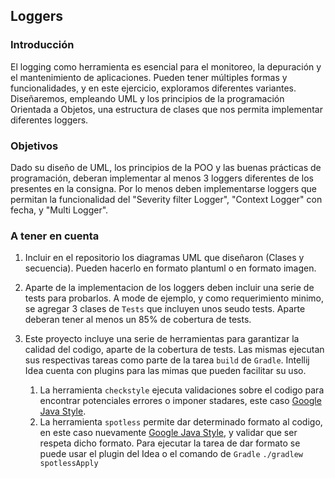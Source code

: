 ## Loggers

### Introducción

El logging como herramienta es esencial para el monitoreo, la depuración y el mantenimiento de aplicaciones. Pueden
tener múltiples formas y funcionalidades, y en este ejercicio, exploramos diferentes variantes. Diseñaremos, empleando
UML y los principios de la programación Orientada a Objetos, una estructura de clases que nos permita implementar
diferentes loggers.

### Objetivos

Dado su diseño de UML, los principios de la POO y las buenas prácticas de programación, deberan implementar al menos 3
loggers diferentes de los presentes en la consigna. Por lo menos deben implementarse loggers que permitan la
funcionalidad del "Severity filter Logger", "Context Logger" con fecha, y "Multi Logger".

### A tener en cuenta

1. Incluir en el repositorio los diagramas UML que diseñaron (Clases y secuencia).
   Pueden hacerlo en formato plantuml o en formato imagen.

2. Aparte de la implementacion de los loggers deben incluir una serie de tests para probarlos. A mode de ejemplo, y como
   requerimiento minimo, se agregar 3 clases de `Tests` que incluyen unos seudo tests. Aparte deberan tener al menos un
   85% de cobertura de tests.
3. Este proyecto incluye una serie de herramientas para garantizar la calidad del codigo, aparte de la cobertura de
   tests. Las mismas ejecutan sus respectivas tareas como parte de la tarea `build` de `Gradle`. Intellij Idea cuenta
   con plugins para las mimas que pueden facilitar su uso.
    1. La herramienta `checkstyle` ejecuta validaciones sobre el codigo para encontrar potenciales errores o imponer
       stadares, este caso [Google Java Style](https://checkstyle.org/google_style.html).
    2. La herramienta `spotless` permite dar determinado formato al codigo, en este caso
       nuevamente [Google Java Style](https://google.github.io/styleguide/javaguide.html), y validar que ser respeta
       dicho formato. Para ejecutar la tarea de dar formato se puede usar el plugin del Idea o el comando
       de `Gradle` `./gradlew spotlessApply`
    